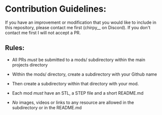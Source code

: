 # Contribution Guidelines:

If you have an improvement or modification that you would like to include in this repository, please contact me first (chirpy__ on Discord). If you don't contact me first I will not accept a PR.

## Rules:

- All PRs _must_ be submitted to a mods/ subdirectory within the main projects directory

- Within the mods/ directory, create a subdirectory with your Github name

- Then create a subdirectory within that directory with your mod.

- Each mod _must_ have an STL, a STEP file and a short README.md

- _No_ images, videos or links to any resource are allowed in the subdirectory or in the README.md


